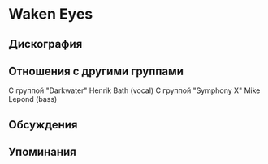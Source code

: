 # Waken Eyes



## Дискография


## Отношения с другими группами

C группой "Darkwater" Henrik Bath (vocal)
C группой "Symphony X" Mike Lepond (bass)

## Обсуждения


## Упоминания

